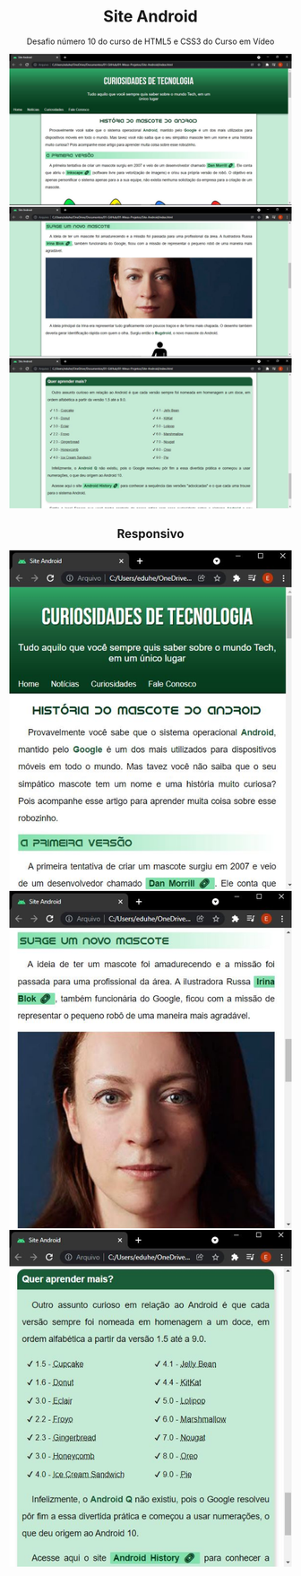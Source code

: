 <div align ='center'>
<h1> Site Android </h1>
 
<p> Desafio número 10 do curso de HTML5 e CSS3 do Curso em Vídeo <p>

<img src = 'imagens/imagemGit1.JPG'>
<img src = 'imagens/imagemGit2.JPG'>
<img src = 'imagens/imagemGit3.JPG'>
 
<h2>Responsivo</h2>
<img src = 'imagens/imagemGit1.1.JPG'>
<img src = 'imagens/imagemGit2.2.JPG'>
<img src = 'imagens/imagemGit3.3.JPG'>
 
</div>
